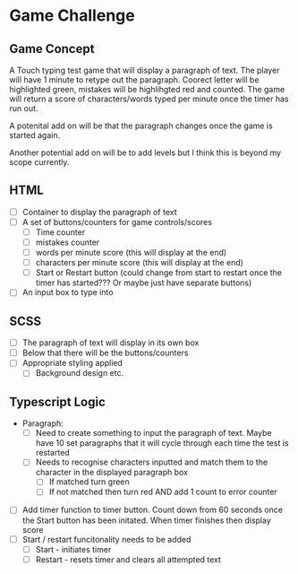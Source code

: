 # Game Challenge

## Game Concept

A Touch typing test game that will display a paragraph of text. The player will have 1 minute to retype out the paragraph. Coorect letter will be highlighted green, mistakes will be highlihgted red and counted. The game will return a score of characters/words typed per minute once the timer has run out.

A potenital add on will be that the paragraph changes once the game is started again.

Another potential add on will be to add levels but I think this is beyond my scope currently.

## HTML

-   [ ] Container to display the paragraph of text
-   [ ] A set of buttons/counters for game controls/scores
    -   [ ] Time counter
    -   [ ] mistakes counter
    -   [ ] words per minute score (this will display at the end)
    -   [ ] characters per minute score (this will display at the end)
    -   [ ] Start or Restart button (could change from start to restart once the timer has started??? Or maybe just have separate buttons)
-   [ ] An input box to type into

## SCSS

-   [ ] The paragraph of text will display in its own box
-   [ ] Below that there will be the buttons/counters
-   [ ] Appropriate styling applied
    -   [ ] Background design etc.

## Typescript Logic

-   Paragraph:
    -   [ ] Need to create something to input the paragraph of text. Maybe have 10 set paragraphs that it will cycle through each time the test is restarted
    -   [ ] Needs to recognise characters inputted and match them to the character in the displayed paragraph box
        -   [ ] If matched turn green
        -   [ ] If not matched then turn red AND add 1 count to error counter
-   [ ] Add timer function to timer button. Count down from 60 seconds once the Start button has been initated. When timer finishes then display score
-   [ ] Start / restart funcitonality needs to be added
    -   [ ] Start - initiates timer
    -   [ ] Restart - resets timer and clears all attempted text
